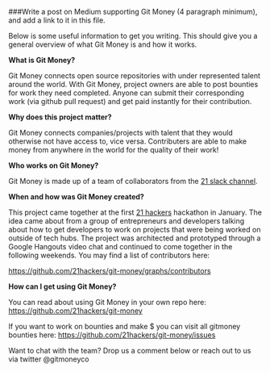 ###Write a post on Medium supporting Git Money (4 paragraph minimum), and add a link to it in this file.

Below is some useful information to get you writing. This should give you a general overview of what Git Money is and how it works.

**What is Git Money?**

Git Money connects open source repositories with under represented talent around the world. With Git Money, project owners are able to post bounties for work they need completed. Anyone can submit their corresponding work (via github pull request) and get paid instantly for their contribution. 

**Why does this project matter?** 

Git Money connects companies/projects with talent that they would otherwise not have access to, vice versa. Contributers are able to make money from anywhere in the world for the quality of their work! 

**Who works on Git Money?**

Git Money is made up of a team of collaborators from the [21 slack channel](https://slack.21.co).

**When and how was Git Money created?**

This project came together at the first [21 hackers](http://21hackers.com) hackathon in January. The idea came about from a group of entrepreneurs and developers talking about how to get developers to work on projects that were being worked on outside of tech hubs. The project was architected and prototyped through a Google Hangouts video chat and continued to come together in the following weekends. You may find a list of contributors here:

https://github.com/21hackers/git-money/graphs/contributors

**How can I get using Git Money?**

You can read about using Git Money in your own repo here: https://github.com/21hackers/git-money

If you want to work on bounties and make $ you can visit all gitmoney bounties here: https://github.com/21hackers/git-money/issues

Want to chat with the team? Drop us a comment below or reach out to us via twitter @gitmoneyco



